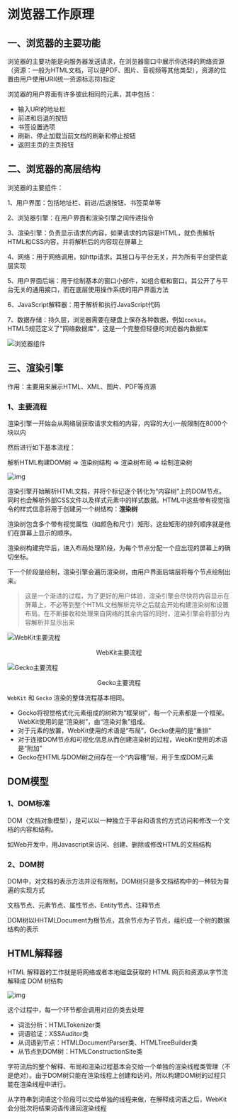 # 浏览器工作原理

## 一、浏览器的主要功能

浏览器的主要功能是向服务器发送请求，在浏览器窗口中展示你选择的网络资源（资源：一般为HTML文档，可以是PDF、图片、音视频等其他类型），资源的位置由用户使用URI(统一资源标志符)指定

浏览器的用户界面有许多彼此相同的元素，其中包括：

* 输入URI的地址栏
* 前进和后退的按钮
* 书签设置选项
* 刷新、停止加载当前文档的刷新和停止按钮
* 返回主页的主页按钮

## 二、浏览器的高层结构

浏览器的主要组件：

1、用户界面：包括地址栏、前进/后退按钮、书签菜单等

2、浏览器引擎：在用户界面和渲染引擎之间传递指令

3、渲染引擎：负责显示请求的内容，如果请求的内容是HTML，就负责解析HTML和CSS内容，并将解析后的内容现在屏幕上

4、网络：用于网络调用，如http请求。其接口与平台无关，并为所有平台提供底层实现

5、用户界面后端：用于绘制基本的窗口小部件，如组合框和窗口。其公开了与平台无关的通用接口，而在底层使用操作系统的用户界面方法

6、JavaScript解释器：用于解析和执行JavaScript代码

7、数据存储：持久层，浏览器需要在硬盘上保存各种数据，例如`cookie`。HTML5规范定义了"网络数据库"，这是一个完整但轻便的浏览器内数据库

![浏览器组件](https://user-gold-cdn.xitu.io/2018/10/31/166c94f5421d6ae6?imageView2/0/w/1280/h/960/format/webp/ignore-error/1)

## 三、渲染引擎

作用：主要用来展示HTML、XML、图片、PDF等资源

### 1、主要流程

渲染引擎一开始会从网络层获取请求文档的内容，内容的大小一般限制在8000个块以内

然后进行如下基本流程：

解析HTML构建DOM树 => 渲染树结构 => 渲染树布局 => 绘制渲染树

![img](https://user-gold-cdn.xitu.io/2018/10/31/166c94f542293012?imageslim)

渲染引擎开始解析HTML文档，并将个标记逐个转化为“内容树”上的DOM节点。同时也会解析外部CSS文件以及样式元素中的样式数据。HTML中这些带有视觉指令的样式信息将用于创建另一个树结构：**渲染树**

渲染树包含多个带有视觉属性（如颜色和尺寸）矩形，这些矩形的排列顺序就是他们在屏幕上显示的顺序。

渲染树构建完毕后，进入布局处理阶段，为每个节点分配一个应出现的屏幕上的确切坐标。

下一个阶段是绘制，渲染引擎会遍历渲染树，由用户界面后端层将每个节点绘制出来。

> 这是一个渐进的过程，为了更好的用户体验，渲染引擎会尽快将内容显示在屏幕上，不必等到整个HTML文档解析完毕之后就会开始构建渲染树和设置布局。在不断接收和处理来自网络的其余内容的同时，渲染引擎会将部分内容解析并显示出来



![WebKit主要流程](https://user-gold-cdn.xitu.io/2018/10/31/166c94f06bc75fcd?imageView2/0/w/1280/h/960/format/webp/ignore-error/1)

<center>WebKit主要流程</center>



![Gecko主要流程](https://user-gold-cdn.xitu.io/2018/10/31/166c94f06b007c6d?imageView2/0/w/1280/h/960/format/webp/ignore-error/1)

<center>Gecko主要流程</center>



`WebKit` 和 `Gecko` 渲染的整体流程基本相同。

* Gecko将视觉格式化元素组成的树称为“框架树”，每一个元素都是一个框架。WebKit使用的是“渲染树”，由“渲染对象”组成。
* 对于元素的放置，WebKit使用的术语是“布局”，Gecko使用的是“重排”
* 对于连接DOM节点和可视化信息从而创建渲染树的过程，WebKit使用的术语是“附加”
* Gecko在HTML与DOM树之间存在一个“内容槽”层，用于生成DOM元素



## DOM模型

### 1、DOM标准

DOM（文档对象模型），是可以以一种独立于平台和语言的方式访问和修改一个文档的内容和结构。

如Web开发中，用Javascript来访问、创建、删除或修改HTML的文档结构

### 2、DOM树

DOM中，对文档的表示方法并没有限制，DOM树只是多文档结构中的一种较为普遍的实现方式

文档节点、元素节点、属性节点、Entity节点、注释节点

DOM树以HHTMLDocument为根节点，其余节点为子节点，组织成一个树的数据结构的表示

## HTML解释器

HTML 解释器的工作就是将网络或者本地磁盘获取的 HTML 网页和资源从字节流解释成 DOM 树结构

![img](https://img-blog.csdn.net/2018062900265381)

这个过程中，每一个环节都会调用对应的类去处理

* 词法分析：HTMLTokenizer类
* 词语验证：XSSAuditor类
* 从词语到节点：HTMLDocumentParser类、HTMLTreeBuilder类
* 从节点到DOM树：HTMLConstructionSite类

字符流后的整个解释、布局和渲染过程基本会交给一个单独的渲染线程类管理（不是绝对）。由于DOM树只能在渲染线程上创建和访问，所以构建DOM树的过程只能在渲染线程中进行。

从字符串到词语这个阶段可以交给单独的线程来做，在解释成词语之后，WebKit会分批次将结果词语传递回渲染线程























